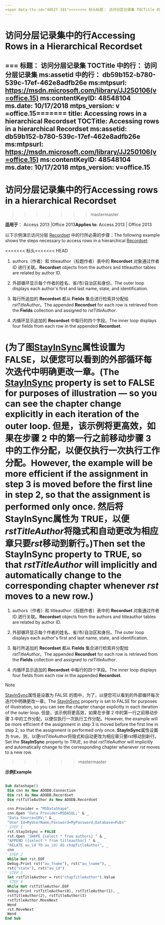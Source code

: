```yaml
---
<span data-ttu-id="4852f-101"><<<<<<< 标头标题： 访问分层记录集 TOCTitle 的行： 访问分层 Recordset ms:assetid 的行： db59b152-b780-539c-17ef-462e8adfb26e ms:mtpsurl: https://msdn.microsoft.com/library/JJ250106(v=office.15) ms:contentKeyID: 48548104 ms.date: 09/18/ 2015 mtps_version: office.15.aspx</span><span class="sxs-lookup"><span data-stu-id="4852f-101"><<<<<<< HEAD title: Accessing Rows in a Hierarchical Recordset TOCTitle: Accessing Rows in a Hierarchical Recordset ms:assetid: db59b152-b780-539c-17ef-462e8adfb26e ms:mtpsurl: https://msdn.microsoft.com/library/JJ250106(v=office.15) ms:contentKeyID: 48548104 ms.date: 09/18/2015 mtps_version: v=office.15</span></span>
---
```


# <a name="accessing-rows-in-a-hierarchical-recordset"></a><span data-ttu-id="4852f-102">访问分层记录集中的行</span><span class="sxs-lookup"><span data-stu-id="4852f-102">Accessing Rows in a Hierarchical Recordset</span></span>

<span data-ttu-id="4852f-103">=== 标题： 访问分层记录集 TOCTitle 中的行： 访问分层记录集 ms:assetid 中的行： db59b152-b780-539c-17ef-462e8adfb26e ms:mtpsurl: https://msdn.microsoft.com/library/JJ250106(v=office.15) ms:contentKeyID: 48548104 ms.date: 10/17/2018 mtps_version: v =office.15</span><span class="sxs-lookup"><span data-stu-id="4852f-103">======= title: Accessing rows in a hierarchical Recordset TOCTitle: Accessing rows in a hierarchical Recordset ms:assetid: db59b152-b780-539c-17ef-462e8adfb26e ms:mtpsurl: https://msdn.microsoft.com/library/JJ250106(v=office.15) ms:contentKeyID: 48548104 ms.date: 10/17/2018 mtps_version: v=office.15</span></span>
---

# <a name="accessing-rows-in-a-hierarchical-recordset"></a><span data-ttu-id="4852f-104">访问分层记录集中的行</span><span class="sxs-lookup"><span data-stu-id="4852f-104">Accessing rows in a hierarchical Recordset</span></span>
>>>>>>> <span data-ttu-id="4852f-105">master</span><span class="sxs-lookup"><span data-stu-id="4852f-105">master</span></span>

<span data-ttu-id="4852f-106">**适用于**： Access 2013 |Office 2013</span><span class="sxs-lookup"><span data-stu-id="4852f-106">**Applies to**: Access 2013 | Office 2013</span></span>

<span data-ttu-id="4852f-107">以下示例演示访问分层 [Recordset](recordset-object-ado.md) 中的行所必需的步骤：</span><span class="sxs-lookup"><span data-stu-id="4852f-107">The following example shows the steps necessary to access rows in a hierarchical [Recordset](recordset-object-ado.md):</span></span>

<span data-ttu-id="4852f-108"><<<<<<< 标头</span><span class="sxs-lookup"><span data-stu-id="4852f-108"><<<<<<< HEAD</span></span>
1.  <span data-ttu-id="4852f-109">authors（作者）和 titleauthor（标题作者）表中的 **Recordset** 对象通过作者 ID 进行关联。</span><span class="sxs-lookup"><span data-stu-id="4852f-109">**Recordset** objects from the authors and titleauthor tables are related by author ID.</span></span>

2.  <span data-ttu-id="4852f-110">外部循环显示每个作者的姓名、省/市/自治区和身份。</span><span class="sxs-lookup"><span data-stu-id="4852f-110">The outer loop displays each author's first and last name, state, and identification.</span></span>

3.  <span data-ttu-id="4852f-111">每行所追加的 **Recordset** 都从 **Fields** 集合进行检索并分配给 *rstTitleAuthor*。</span><span class="sxs-lookup"><span data-stu-id="4852f-111">The appended **Recordset** for each row is retrieved from the **Fields** collection and assigned to *rstTitleAuthor*.</span></span>

4.  <span data-ttu-id="4852f-112">内循环显示追加的 **Recordset** 中每行的四个字段。</span><span class="sxs-lookup"><span data-stu-id="4852f-112">The inner loop displays four fields from each row in the appended **Recordset**.</span></span>

<a name="the-stayinsyncstayinsync-property-adomd-property-is-set-to-false-for-purposes-of-illustration--so-you-can-see-the-chapter-change-explicitly-in-each-iteration-of-the-outer-loop-however-the-example-will-be-more-efficient-if-the-assignment-in-step-3-is-moved-before-the-first-line-in-step-2-so-that-the-assignment-is-performed-only-once-then-set-the-stayinsync-property-to-true-so-that-rsttitleauthor-will-implicitly-and-automatically-change-to-the-corresponding-chapter-whenever-rst-moves-to-a-new-row"></a><span data-ttu-id="4852f-113">(为了图[StayInSync](stayinsync-property-ado.md)属性设置为 FALSE，以便您可以看到的外部循环每次迭代中明确更改一章。</span><span class="sxs-lookup"><span data-stu-id="4852f-113">(The [StayInSync](stayinsync-property-ado.md) property is set to FALSE for purposes of illustration — so you can see the chapter change explicitly in each iteration of the outer loop.</span></span> <span data-ttu-id="4852f-114">但是，该示例将更高效，如果在步骤 2 中的第一行之前移动步骤 3 中的工作分配，以便仅执行一次执行工作分配。</span><span class="sxs-lookup"><span data-stu-id="4852f-114">However, the example will be more efficient if the assignment in step 3 is moved before the first line in step 2, so that the assignment is performed only once.</span></span> <span data-ttu-id="4852f-115">然后将**StayInSync**属性为 TRUE，以便*rstTitleAuthor*将隐式和自动更改为相应章只要*rst*移动到新行。)</span><span class="sxs-lookup"><span data-stu-id="4852f-115">Then set the **StayInSync** property to TRUE, so that *rstTitleAuthor* will implicitly and automatically change to the corresponding chapter whenever *rst* moves to a new row.)</span></span>
=======
1. <span data-ttu-id="4852f-116">authors（作者）和 titleauthor（标题作者）表中的 **Recordset** 对象通过作者 ID 进行关联。</span><span class="sxs-lookup"><span data-stu-id="4852f-116">**Recordset** objects from the authors and titleauthor tables are related by author ID.</span></span>

2. <span data-ttu-id="4852f-117">外部循环显示每个作者的姓名、省/市/自治区和身份。</span><span class="sxs-lookup"><span data-stu-id="4852f-117">The outer loop displays each author's first and last name, state, and identification.</span></span>

3. <span data-ttu-id="4852f-118">每行所追加的 **Recordset** 都从 **Fields** 集合进行检索并分配给 *rstTitleAuthor*。</span><span class="sxs-lookup"><span data-stu-id="4852f-118">The appended **Recordset** for each row is retrieved from the **Fields** collection and assigned to *rstTitleAuthor*.</span></span>

4. <span data-ttu-id="4852f-119">内循环显示追加的 **Recordset** 中每行的四个字段。</span><span class="sxs-lookup"><span data-stu-id="4852f-119">The inner loop displays four fields from each row in the appended **Recordset**.</span></span>

> [!NOTE] 
> <span data-ttu-id="4852f-120">[StayInSync](stayinsync-property-ado.md)属性是设置为 FALSE 的图中，为了，以便您可以看到的外部循环每次迭代中明确更改一章。</span><span class="sxs-lookup"><span data-stu-id="4852f-120">The [StayInSync](stayinsync-property-ado.md) property is set to FALSE for purposes of illustration, so you can see the chapter change explicitly in each iteration of the outer loop.</span></span> <span data-ttu-id="4852f-121">但是，该示例将更高效，如果在步骤 2 中的第一行之前移动步骤 3 中的工作分配，以便仅执行一次执行工作分配。</span><span class="sxs-lookup"><span data-stu-id="4852f-121">However, the example will be more efficient if the assignment in step 3 is moved before the first line in step 2, so that the assignment is performed only once.</span></span> <span data-ttu-id="4852f-122">**StayInSync**属性设置为 true，则，以便*rstTitleAuthor*将隐式和自动更改为相应章只要*rst*移动到新行。</span><span class="sxs-lookup"><span data-stu-id="4852f-122">Set the **StayInSync** property to TRUE, so that *rstTitleAuthor* will implicitly and automatically change to the corresponding chapter whenever *rst* moves to a new row.</span></span>
>>>>>>> <span data-ttu-id="4852f-123">master</span><span class="sxs-lookup"><span data-stu-id="4852f-123">master</span></span>

<span data-ttu-id="4852f-124">**示例**</span><span class="sxs-lookup"><span data-stu-id="4852f-124">**Example**</span></span>

```vb 
 
Sub datashape() 
 Dim cnn As New ADODB.Connection 
 Dim rst As New ADODB.Recordset 
 Dim rstTitleAuthor As New ADODB.Recordset 
 
 cnn.Provider = "MSDataShape" 
 cnn.Open "Data Provider=MSDASQL;" & _ 
 "Data Source=SRV;" & _ 
 "User Id=MyUserName;Password=MyPassword;Database=Pubs" 
' STEP 1 
 rst.StayInSync = FALSE 
 rst.Open "SHAPE {select * from authors} " & _ 
 "APPEND ({select * from titleauthor} " & _ 
 "RELATE au_id TO au_id) AS chapTitleAuthor", _ 
 cnn 
' STEP 2 
 While Not rst.EOF 
 Debug.Print rst("au_fname"), rst("au_lname"), _ 
 rst("state"), rst("au_id") 
' STEP 3 
 Set rstTitleAuthor = rst("chapTitleAuthor").Value 
' STEP 4 
 While Not rstTitleAuthor.EOF 
 Debug.Print rstTitleAuthor(0), rstTitleAuthor(1), _ 
 rstTitleAuthor(2), rstTitleAuthor(3) 
 rstTitleAuthor.MoveNext 
 Wend 
 rst.MoveNext 
 Wend 
End Sub 
```

